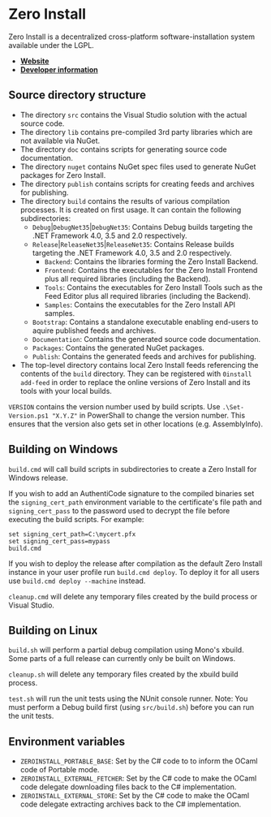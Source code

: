 Zero Install
============
Zero Install is a decentralized cross-platform software-installation system available under the LGPL.

- **[Website](http://0install.de/)**
- **[Developer information](http://0install.de/dev/)**


Source directory structure
--------------------------
- The directory `src` contains the Visual Studio solution with the actual source code.
- The directory `lib` contains pre-compiled 3rd party libraries which are not available via NuGet.
- The directory `doc` contains scripts for generating source code documentation.
- The directory `nuget` contains NuGet spec files used to generate NuGet packages for Zero Install.
- The directory `publish` contains scripts for creating feeds and archives for publishing.
- The directory `build` contains the results of various compilation processes. It is created on first usage. It can contain the following subdirectories:
  - `Debug`|`DebugNet35`|`DebugNet35`: Contains Debug builds targeting the .NET Framework 4.0, 3.5 and 2.0 respectively.
  - `Release`|`ReleaseNet35`|`ReleaseNet35`: Contains Release builds targeting the .NET Framework 4.0, 3.5 and 2.0 respectively.
    - `Backend`: Contains the libraries forming the Zero Install Backend.
    - `Frontend`: Contains the executables for the Zero Install Frontend plus all required libraries (including the Backend).
    - `Tools`: Contains the executables for Zero Install Tools such as the Feed Editor plus all required libraries (including the Backend).
    - `Samples`: Contains the executables for the Zero Install API samples.
  - `Bootstrap`: Contains a standalone executable enabling end-users to aquire published feeds and archives.
  - `Documentation`: Contains the generated source code documentation.
  - `Packages`: Contains the generated NuGet packages.
  - `Publish`: Contains the generated feeds and archives for publishing.
- The top-level directory contains local Zero Install feeds referencing the contents of the `build` directory. They can be registered with `0install add-feed` in order to replace the online versions of Zero Install and its tools with your local builds.

`VERSION` contains the version number used by build scripts.
Use `.\Set-Version.ps1 "X.Y.Z"` in PowerShall to change the version number. This ensures that the version also gets set in other locations (e.g. AssemblyInfo).


Building on Windows
-------------------
`build.cmd` will call build scripts in subdirectories to create a Zero Install for Windows release.

If you wish to add an AuthentiCode signature to the compiled binaries set the `signing_cert_path` environment variable to the certificate's file path and `signing_cert_pass` to the password used to decrypt the file before executing the build scripts.
For example:
```
set signing_cert_path=C:\mycert.pfx
set signing_cert_pass=mypass
build.cmd
```

If you wish to deploy the release after compilation as the default Zero Install instance in your user profile run `build.cmd deploy`. To deploy it for all users use `build.cmd deploy --machine` instead.

`cleanup.cmd` will delete any temporary files created by the build process or Visual Studio.


Building on Linux
-----------------
`build.sh` will perform a partial debug compilation using Mono's xbuild. Some parts of a full release can currently only be built on Windows.

`cleanup.sh` will delete any temporary files created by the xbuild build process.

`test.sh` will run the unit tests using the NUnit console runner.
Note: You must perform a Debug build first (using `src/build.sh`) before you can run the unit tests.


Environment variables
---------------------
- `ZEROINSTALL_PORTABLE_BASE`: Set by the C# code to to inform the OCaml code of Portable mode.
- `ZEROINSTALL_EXTERNAL_FETCHER`: Set by the C# code to make the OCaml code delegate downloading files back to the C# implementation.
- `ZEROINSTALL_EXTERNAL_STORE`: Set by the C# code to make the OCaml code delegate extracting archives back to the C# implementation.
